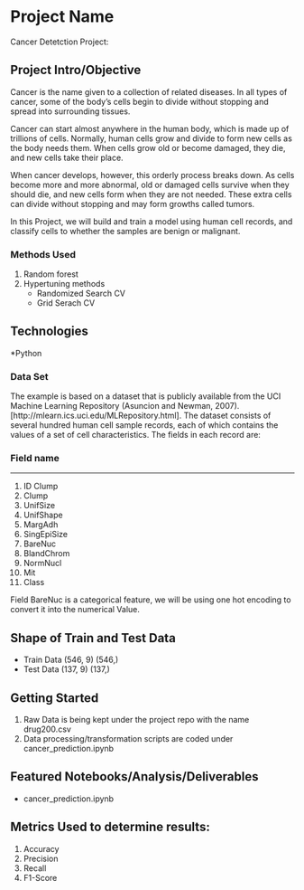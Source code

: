 # Project Name
Cancer Detetction Project: 

## Project Intro/Objective
Cancer is the name given to a collection of related diseases. In all types of cancer, some of the body’s cells begin to divide without stopping and spread into surrounding tissues.

Cancer can start almost anywhere in the human body, which is made up of trillions of cells. Normally, human cells grow and divide to form new cells as the body needs them. When cells grow old or become damaged, they die, and new cells take their place.

When cancer develops, however, this orderly process breaks down. As cells become more and more abnormal, old or damaged cells survive when they should die, and new cells form when they are not needed. These extra cells can divide without stopping and may form growths called tumors.

In this Project, we will build and train a model using human cell records, and classify cells to whether the samples are benign or malignant. 


### Methods Used
1. Random forest
2. Hypertuning methods
    - Randomized Search CV
    - Grid Serach CV

## Technologies
*Python

### Data Set
<p> The example is based on a dataset that is publicly available from the UCI Machine Learning Repository (Asuncion and Newman, 2007).[http://mlearn.ics.uci.edu/MLRepository.html]. The dataset consists of several hundred human cell sample records, each of which contains the values of a set of cell characteristics. The fields in each record are: </p>

### Field name    
----------------------------------------
1. ID	Clump       
2. Clump	        
3. UnifSize	    
4. UnifShape	    
5. MargAdh	    
6. SingEpiSize	
7. BareNuc	    
8. BlandChrom	    
9. NormNucl	    
10. Mit	        
11. Class	        

Field BareNuc is a categorical feature, we will be using one hot encoding to convert it into the numerical Value.

## Shape of Train and Test Data

- Train Data (546, 9) (546,)
- Test Data (137, 9) (137,)


## Getting Started

1. Raw Data is being kept under the project repo with the name drug200.csv    
2. Data processing/transformation scripts are coded under cancer_prediction.ipynb


## Featured Notebooks/Analysis/Deliverables
- cancer_prediction.ipynb


## Metrics Used to determine results:
1. Accuracy <br/>
2. Precision <br/>
3. Recall <br/>
4. F1-Score <br/>
